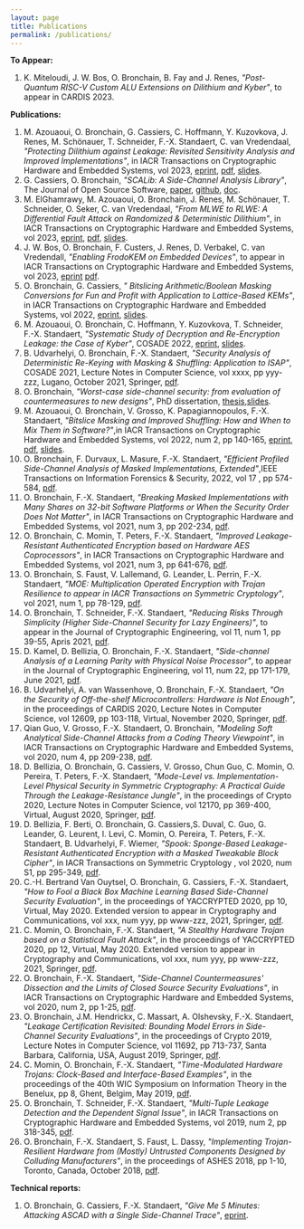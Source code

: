 ```yaml
---
layout: page
title: Publications
permalink: /publications/
---
```



**To Appear:**
1. K. Miteloudi, J. W. Bos, O. Bronchain, B. Fay and J. Renes, _"Post-Quantum RISC-V Custom ALU Extensions on Dilithium and Kyber"_, to appear in CARDIS 2023.

**Publications:**
1. M. Azouaoui, O. Bronchain, G. Cassiers, C. Hoffmann, Y. Kuzovkova, J. Renes, M. Schönauer, T. Schneider, F.-X. Standaert, C. van Vredendaal, _"Protecting Dilithium against Leakage: Revisited Sensitivity Analysis and Improved Implementations"_, in IACR Transactions on Cryptographic Hardware and Embedded Systems, vol 2023, [eprint](https://eprint.iacr.org/2022/1406), [pdf](https://tches.iacr.org/index.php/TCHES/article/view/11158), [slides](https://iacr.org/submit/files/slides/2023/tches/ches2023/4_20/slides.pptx).
1. G. Cassiers, O. Bronchain,  _"SCALib: A Side-Channel Analysis Library"_, The Journal of Open Source Software, [paper](https://joss.theoj.org/papers/10.21105/joss.05196), [github](https://github.com/simple-crypto/SCALib), [doc](https://scalib.readthedocs.io/en/stable/). 
3. M. ElGhamrawy, M. Azouaoui, O. Bronchain, J. Renes, M. Schönauer, T. Schneider, O. Seker, C. van Vredendaal, _"From MLWE to RLWE: A Differential Fault Attack on Randomized & Deterministic Dilithium"_, in IACR Transactions on Cryptographic Hardware and Embedded Systems, vol 2023, [eprint](https://eprint.iacr.org/2023/1074), [pdf](https://tches.iacr.org/index.php/TCHES/article/view/11166), [slides](https://iacr.org/submit/files/slides/2023/tches/ches2023/4_46/slides.pptx).
1. J. W. Bos, O. Bronchain, F. Custers, J. Renes, D. Verbakel, C. van Vredendall, _"Enabling FrodoKEM on Embedded Devices"_, to appear in IACR Transactions on Cryptographic Hardware and Embedded Systems, vol 2023, [eprint](https://eprint.iacr.org/2023/158) [pdf](https://tches.iacr.org/index.php/TCHES/article/view/10957).
1.  O. Bronchain, G. Cassiers, _" Bitslicing Arithmetic/Boolean Masking Conversions for Fun and Profit with Application to Lattice-Based KEMs"_, in IACR Transactions on Cryptographic Hardware and Embedded Systems, vol 2022, [eprint](https://eprint.iacr.org/2022/158), [slides](https://iacr.org/submit/files/slides/2022/tches/ches2022/4_60/slides.pdf).
2.  M. Azouaoui, O. Bronchain, C. Hoffmann, Y. Kuzovkova, T. Schneider, F.-X. Standaert, _"Systematic Study of Decryption and Re-Encryption Leakage: the Case of Kyber"_,  COSADE 2022, [eprint](https://eprint.iacr.org/2022/036), [slides](slides/cosade_2022.pdf).
3.  B. Udvarhelyi, O. Bronchain, F.-X. Standaert, _"Security Analysis of Deterministic Re-Keying with Masking & Shuffling: Application to ISAP"_, COSADE 2021, Lecture Notes in Computer Science, vol xxxx, pp yyy-zzz, Lugano, October 2021, Springer, [pdf](https://perso.uclouvain.be/fstandae/PUBLIS/267.pdf).
4.  O. Bronchain, _"Worst-case side-channel security: from evaluation of countermeasures to new designs"_, PhD dissertation, [thesis](https://dial.uclouvain.be/pr/boreal/object/boreal:258155),[slides](slides/thesis_public.pdf).
5.  M. Azouaoui, O. Bronchain, V. Grosso, K. Papagiannopoulos, F.-X. Standaert, _"Bitslice Masking and Improved Shuffling: How and When to Mix Them in Software?"_,in IACR Transactions on Cryptographic Hardware and Embedded Systems, vol 2022, num 2, pp 140-165, [eprint](https://eprint.iacr.org/2021/951), [pdf](https://tches.iacr.org/index.php/TCHES/article/view/9484/9025), [slides](https://iacr.org/submit/files/slides/2022/tches/ches2022/2_28/slides.pdf).
6.  O. Bronchain, F. Durvaux, L. Masure, F.-X. Standaert, _"Efficient Profiled Side-Channel Analysis of Masked Implementations, Extended"_,IEEE Transactions on Information Forensics & Security, 2022, vol 17 , pp 574-584, [pdf](papers/19.pdf). 
7.  O. Bronchain, F.-X. Standaert, _"Breaking Masked Implementations with Many Shares on 32-bit Software Platforms or When the Security Order Does Not Matter"_, in IACR Transactions on Cryptographic Hardware and Embedded Systems, vol 2021, num 3, pp 202-234, [pdf](https://tches.iacr.org/index.php/TCHES/article/view/8973).
8.  O. Bronchain, C. Momin, T. Peters, F.-X. Standaert, _"Improved Leakage-Resistant Authenticated Encryption based on Hardware AES Coprocessors"_, in IACR Transactions on Cryptographic Hardware and Embedded Systems, vol 2021, num 3, pp 641-676, [pdf](https://tches.iacr.org/index.php/TCHES/article/view/8988).
9.  O. Bronchain, S. Faust, V. Lallemand, G. Leander, L. Perrin, F.-X. Standaert, _"MOE: Multiplication Operated Encryption with Trojan Resilience to appear in IACR Transactions on Symmetric Cryptology"_, vol 2021, num 1, pp 78-129, [pdf](https://tosc.iacr.org/index.php/ToSC/article/view/8834).
10. O. Bronchain, T. Schneider, F.-X. Standaert, _"Reducing Risks Through Simplicity (Higher Side-Channel Security for Lazy Engineers)"_, to appear in the Journal of Cryptographic Engineering, vol 11, num 1, pp 39-55, Apris 2021, [pdf](https://perso.uclouvain.be/fstandae/PUBLIS/250.pdf).
11. D. Kamel, D. Bellizia, O. Bronchain, F.-X. Standaert, _"Side-channel Analysis of a Learning Parity with Physical Noise Processor"_, to appear in the Journal of Cryptographic Engineering, vol 11, num 22, pp 171-179, June 2021, [pdf](https://perso.uclouvain.be/fstandae/PUBLIS/249.pdf).
12. B. Udvarhelyi, A. van Wassenhove, O. Bronchain, F.-X. Standaert, _"On the Security of Off-the-shelf Microcontrollers: Hardware is Not Enough"_, in the proceedings of CARDIS 2020, Lecture Notes in Computer Science, vol 12609, pp 103-118, Virtual, November 2020, Springer, [pdf](https://perso.uclouvain.be/fstandae/PUBLIS/253.pdf).
13. Qian Guo, V. Grosso, F.-X. Standaert, O. Bronchain, _"Modeling Soft Analytical Side-Channel Attacks from a Coding Theory Viewpoint"_, in IACR Transactions on Cryptographic Hardware and Embedded Systems, vol 2020, num 4, pp 209-238, [pdf](https://tches.iacr.org/index.php/TCHES/article/view/8682).
14. D. Bellizia, O. Bronchain, G. Cassiers, V. Grosso, Chun Guo, C. Momin, O. Pereira, T. Peters, F.-X. Standaert, _"Mode-Level vs. Implementation-Level Physical Security in Symmetric Cryptography: A Practical Guide Through the Leakage-Resistance Jungle"_, in the proceedings of Crypto 2020, Lecture Notes in Computer Science, vol 12170, pp 369-400, Virtual, August 2020, Springer, [pdf](https://eprint.iacr.org/2020/211).
15. D. Bellizia, F. Berti, O. Bronchain, G. Cassiers,S. Duval, C. Guo, G. Leander, G. Leurent, I. Levi, C. Momin, O. Pereira, T. Peters, F.-X. Standaert, B. Udvarhelyi, F. Wiemer, _"Spook: Sponge-Based Leakage-Resistant Authenticated Encryption with a Masked Tweakable Block Cipher"_, in IACR Transactions on Symmetric Cryptology , vol 2020, num S1, pp 295-349, [pdf](https://tosc.iacr.org/index.php/ToSC/article/view/8623).
16. C.-H. Bertrand Van Ouytsel, O. Bronchain, G. Cassiers, F.-X. Standaert, _"How to Fool a Black Box Machine Learning Based Side-Channel Security Evaluation"_, in the proceedings of YACCRYPTED 2020, pp 10, Virtual, May 2020. Extended version to appear in Cryptography and Communications, vol xxx, num yyy, pp www-zzz, 2021, Springer, [pdf](https://perso.uclouvain.be/fstandae/PUBLIS/243b.pdf).
17. C. Momin, O. Bronchain, F.-X. Standaert, _"A Stealthy Hardware Trojan based on a Statistical Fault Attack"_, in the proceedings of YACCRYPTED 2020, pp 12, Virtual, May 2020. Extended version to appear in Cryptography and Communications, vol xxx, num yyy, pp www-zzz, 2021, Springer, [pdf](https://perso.uclouvain.be/fstandae/PUBLIS/242b.pdf).
18. O. Bronchain, F.-X. Standaert, _"Side-Channel Countermeasures' Dissection and the Limits of Closed Source Security Evaluations"_, in IACR Transactions on Cryptographic Hardware and Embedded Systems, vol 2020, num 2, pp 1-25, [pdf](https://tches.iacr.org/index.php/TCHES/article/view/8542).
19. O. Bronchain, J.M. Hendrickx, C. Massart, A. Olshevsky, F.-X. Standaert, _"Leakage Certification Revisited: Bounding Model Errors in Side-Channel Security Evaluations"_, in the proceedings of Crypto 2019, Lecture Notes in Computer Science, vol 11692, pp 713-737, Santa Barbara, California, USA, August 2019, Springer, [pdf](https://eprint.iacr.org/2019/132).
20. C. Momin, O. Bronchain, F.-X. Standaert, _"Time-Modulated Hardware Trojans: Clock-Based and Interface-Based Examples"_, in the proceedings of the 40th WIC Symposium on Information Theory in the Benelux, pp 8, Ghent, Belgim, May 2019, [pdf](https://perso.uclouvain.be/fstandae/PUBLIS/220.pdf).
21. O. Bronchain, T. Schneider, F.-X. Standaert, _"Multi-Tuple Leakage Detection and the Dependent Signal Issue"_, in IACR Transactions on Cryptographic Hardware and Embedded Systems, vol 2019, num 2, pp 318-345, [pdf](https://tches.iacr.org/index.php/TCHES/article/view/7394).
22. O. Bronchain, F.-X. Standaert, S. Faust, L. Dassy, _"Implementing Trojan-Resilient Hardware from (Mostly) Untrusted Components Designed by Colluding Manufacturers"_, in the proceedings of ASHES 2018, pp 1-10, Toronto, Canada, October 2018, [pdf](https://perso.uclouvain.be/fstandae/PUBLIS/208.pdf).

**Technical reports:**

1. O. Bronchain, G. Cassiers, F.-X. Standaert, _"Give Me 5 Minutes: Attacking ASCAD with a Single Side-Channel Trace"_, [eprint](https://eprint.iacr.org/2021/817).

